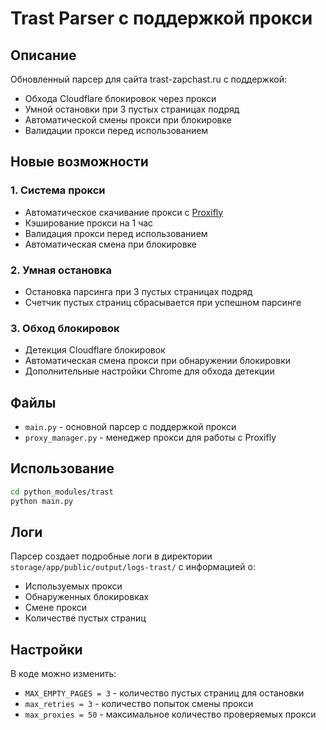 # Trast Parser с поддержкой прокси

## Описание

Обновленный парсер для сайта trast-zapchast.ru с поддержкой:
- Обхода Cloudflare блокировок через прокси
- Умной остановки при 3 пустых страницах подряд
- Автоматической смены прокси при блокировке
- Валидации прокси перед использованием

## Новые возможности

### 1. Система прокси
- Автоматическое скачивание прокси с [Proxifly](https://github.com/proxifly/free-proxy-list)
- Кэширование прокси на 1 час
- Валидация прокси перед использованием
- Автоматическая смена при блокировке

### 2. Умная остановка
- Остановка парсинга при 3 пустых страницах подряд
- Счетчик пустых страниц сбрасывается при успешном парсинге

### 3. Обход блокировок
- Детекция Cloudflare блокировок
- Автоматическая смена прокси при обнаружении блокировки
- Дополнительные настройки Chrome для обхода детекции

## Файлы

- `main.py` - основной парсер с поддержкой прокси
- `proxy_manager.py` - менеджер прокси для работы с Proxifly

## Использование

```bash
cd python_modules/trast
python main.py
```

## Логи

Парсер создает подробные логи в директории `storage/app/public/output/logs-trast/` с информацией о:
- Используемых прокси
- Обнаруженных блокировках
- Смене прокси
- Количестве пустых страниц

## Настройки

В коде можно изменить:
- `MAX_EMPTY_PAGES = 3` - количество пустых страниц для остановки
- `max_retries = 3` - количество попыток смены прокси
- `max_proxies = 50` - максимальное количество проверяемых прокси

